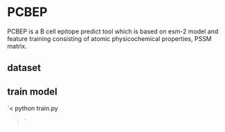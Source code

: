 # PCBEP
PCBEP is a B cell epitope predict tool which is based on esm-2 model and feature training consisting of atomic physicochemical properties, PSSM matrix.
## dataset 

## train model
`<
python train.py
>`
